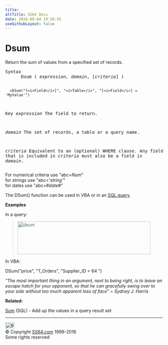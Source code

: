 ```yaml
---
title:
altTitle: SS64 Docs
date: 2016-09-04 19:26:55
useGithubLayout: false
---
```

<!-- #BeginLibraryItem "/Library/head_access.lbi" --><!-- #EndLibraryItem --><h1>Dsum</h1>
<p>Return the sum of values from a specified set of records.</p>
<pre>Syntax
      Dsum ( <i>expression, domain</i>, [<i>criteria</i>] )

      =DSum("[<i>Field</i>]", "<i>Table</i>", "[<i>Field</i>] = 'MyValue'")

Key
   <i>expression</i> The field to return.

   <i>domain</i>     The set of records, a table or a query name.

   <i>criteria</i>   Equivalent to an (optional) WHERE clause.
              Any field that is included in <i>criteria</i> must
              also be a field in <i>domain</i>.</pre>
<p>For numerical criteria use <span class="code">"abc=<i>Num</i>"</span><br>
for strings use <span class="code">"abc='<i>string</i>'"<br>
</span>for dates use<span class="code"> "abc=#<i>date</i>#"</span></p>
<p>The DSum() function can be used in VBA or in an <a href="syntax-functions.html">SQL query</a>.</p>
<p><b>Examples</b></p>
<p>In a query:</p>
<blockquote>
<p><img src="dsum.png" width="424" height="105" alt="dsum"></p>
</blockquote>
<p>In VBA:</p>
<p class="code">DSum("price", "T_Orders", "Supplier_ID = 64 ")</p>
<p class="quote"><i>“The most important thing in an argument, next to being right, is to leave an escape hatch for your opponent, so that he can gracefully swing over to your side without too much apparent loss of face” ~ Sydney J. Harris</i></p>
<p><b>Related:</b></p>
<p><a href="sum.html">Sum</a> (SQL) - Add up the values in a query result set</p><!-- #BeginLibraryItem "/Library/foot_access.lbi" --><p>
<!-- access -->

<hr>
<div id="bl" class="footer"><a href="dsum.html#"><img src="../images/top.png" width="30" height="22" alt="Back to the Top"></a></div>
<div id="br" class="footer, tagline">© Copyright <a href="../index.html">SS64.com</a> 1999-2016<br>
Some rights reserved</div><!-- #EndLibraryItem -->

